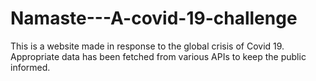 # Namaste---A-covid-19-challenge
This is a website made in response to the global crisis of Covid 19. Appropriate data has been fetched from various APIs to keep the public informed. 
